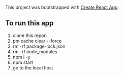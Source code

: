 This project was bootstrapped with [Create React App](https://github.com/facebook/create-react-app).

## To run this app

1. clone this repon
2. pm cache clear --force
3. rm -rf package-lock.json
4. rm -rf node_modules
5. npm i -y
6. npm start
7. go to the local host 

